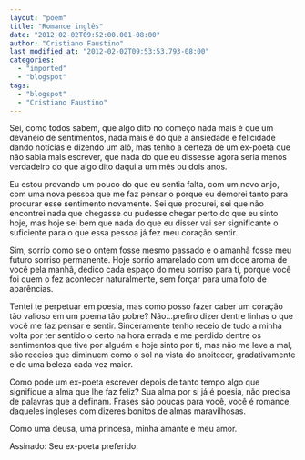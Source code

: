```yaml
---
layout: "poem"
title: "Romance inglês"
date: "2012-02-02T09:52:00.001-08:00"
author: "Cristiano Faustino"
last_modified_at: "2012-02-02T09:53:53.793-08:00"
categories:
  - "imported"
  - "blogspot"
tags:
  - "blogspot"
  - "Cristiano Faustino"
---
```


Sei, como todos sabem, que algo dito no começo nada mais é que um devaneio de sentimentos, nada mais é do que a ansiedade e felicidade dando notícias e dizendo um alô, mas tenho a certeza de um ex-poeta que não sabia mais escrever, que nada do que eu dissesse agora seria menos verdadeiro do que algo dito daqui a um mês ou dois anos.

Eu estou provando um pouco do que eu sentia falta, com um novo anjo, com uma nova pessoa que me faz pensar o porque eu demorei tanto para procurar esse sentimento novamente. Sei que procurei, sei que não encontrei nada que chegasse ou pudesse chegar perto do que eu sinto hoje, mas hoje sei bem que nada do que eu disser vai ser significante o suficiente para o que essa pessoa já fez meu coração sentir.

Sim, sorrio como se o ontem fosse mesmo passado e o amanhã fosse meu futuro sorriso permanente. Hoje sorrio amarelado com um doce aroma de você pela manhã, dedico cada espaço do meu sorriso para ti, porque você foi quem o fez acontecer naturalmente, sem forçar para uma foto de aparências.

Tentei te perpetuar em poesia, mas como posso fazer caber um coração tão valioso em um poema tão pobre? Não...prefiro dizer dentre linhas o que você me faz pensar e sentir. Sinceramente tenho receio de tudo a minha volta por ter sentido o certo na hora errada e me perdido dentre os sentimentos que tive por alguém e hoje sinto por ti, mas não me leve a mal, são receios que diminuem como o sol na vista do anoitecer, gradativamente e de uma beleza cada vez maior.

Como pode um ex-poeta escrever depois de tanto tempo algo que signifique a alma que lhe faz feliz? Sua alma por si já é poesia, não precisa de palavras que a definam. Frases são poucas para você, você é romance, daqueles ingleses com dizeres bonitos de almas maravilhosas.

Como uma deusa, uma princesa, minha amante e meu amor.

Assinado: Seu ex-poeta preferido.